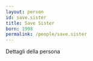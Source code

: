 ```yaml
---
layout: person
id: save.sister
title: Save Sister
born: 1998
permalink: /people/save.sister
---
```


Dettagli della persona 